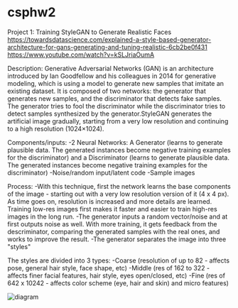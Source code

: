 # csphw2

Project 1: Training StyleGAN to Generate Realistic Faces
https://towardsdatascience.com/explained-a-style-based-generator-architecture-for-gans-generating-and-tuning-realistic-6cb2be0f431
https://www.youtube.com/watch?v=kSLJriaOumA

Description:
Generative Adversarial Networks (GAN) is an architecture introduced by Ian Goodfellow and his colleagues in 2014 for generative modeling, which is using a model to generate new samples that imitate an existing dataset. It is composed of two networks: the generator that generates new samples, and the discriminator that detects fake samples. The generator tries to fool the discriminator while the discriminator tries to detect samples synthesized by the generator.StyleGAN generates the artificial image gradually, starting from a very low resolution and continuing to a high resolution (1024×1024).

Components/inputs:
-2 Neural Networks: A Generator (learns to generate plausible data. The generated instances become negative training examples for the discriminator) and a Discriminator (learns to generate plausible data. The generated instances become negative training examples for the discriminator)
-Noise/random input/latent code
-Sample images

Process:
-With this technique, first the network learns the base components of the image - starting out with a very low resolution version of it (4 x 4 px). As time goes on, resolution is increased and more details are learned. Training low-res images 
first makes it faster and easier to train high-res images in the long run.
-The generator inputs a random vector/noise and at first outputs noise as well. With more training, it gets feedback from the descriminator, comparing the generated samples with the real ones, and works to improve the result.
-The generator separates the image into three "styles" 

The styles are divided into 3 types:
-Coarse (resolution of up to 82 - affects pose, general hair style, face shape, etc)
-Middle (res of 162 to 322 - affects finer facial features, hair style, eyes open/closed, etc)
-Fine (res of 642 x 10242 - affects color scheme (eye, hair and skin) and micro features)

![diagram](https://developers.google.com/machine-learning/gan/images/gan_diagram.svg)



